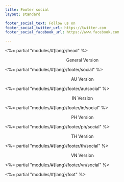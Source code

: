 ```yaml
---
title: Footer social
layout: standard

footer_social_text: Follow us on
footer_social_twitter_url: https://twitter.com
footer_social_facebook_url: https://www.facebook.com

---
```


<%= partial "modules/#{lang}/head" %>

<p style="text-align: center;">General Version</p>
<%= partial "modules/#{lang}/footer/social" %>
<p style="text-align: center;">AU Version</p>
<%= partial "modules/#{lang}/footer/au/social" %>
<p style="text-align: center;">IN Version</p>
<%= partial "modules/#{lang}/footer/in/social" %>
<p style="text-align: center;">PH Version</p>
<%= partial "modules/#{lang}/footer/ph/social" %>
<p style="text-align: center;">TH Version</p>
<%= partial "modules/#{lang}/footer/th/social" %>
<p style="text-align: center;">VN Version</p>
<%= partial "modules/#{lang}/footer/vn/social" %>

<%= partial "modules/#{lang}/foot" %>